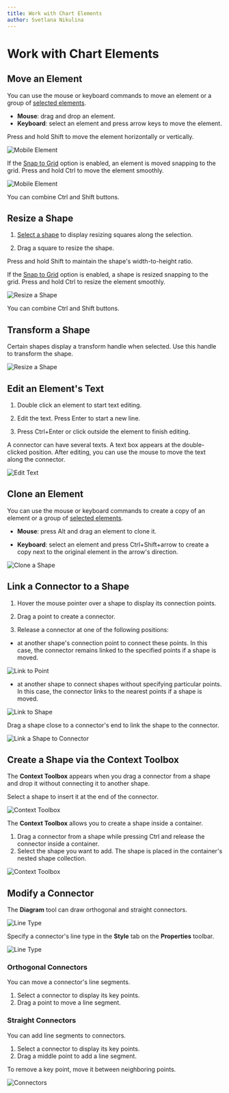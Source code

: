 ```yaml
---
title: Work with Chart Elements
author: Svetlana Nikulina
---
```

# Work with Chart Elements

## Move an Element

You can use the mouse or keyboard commands to move an element or a group of [selected elements](select-elements.md).

- **Mouse**: drag and drop an element. 
- **Keyboard**: select an element and press arrow keys to move the element.

Press and hold Shift to move the element horizontally or vertically.

![Mobile Element](../../images/diagram-move-element-shift.gif)

If the [Snap to Grid](page-and-view-settings.md#grid-settings) option is enabled, an element is moved snapping to the grid. Press and hold Ctrl to move the element smoothly. 

![Mobile Element](../../images/diagram-move-element.gif)

You can combine Ctrl and Shift buttons.

## Resize a Shape

1. [Select a shape](select-elements.md) to display resizing squares along the selection.

1. Drag a square to resize the shape.

Press and hold Shift to maintain the shape's width-to-height ratio.

If the [Snap to Grid](page-and-view-settings.md#grid-settings) option is enabled, a shape is resized snapping to the grid. Press and hold Ctrl to resize the element smoothly.

![Resize a Shape](../../images/diagram-resize-shape.gif)

You can combine Ctrl and Shift buttons.

## Transform a Shape

Certain shapes display a transform handle when selected. Use this handle to transform the shape.

![Resize a Shape](../../images/diagram-transform-shape.gif)

## Edit an Element's Text

1. Double click an element to start text editing.

1. Edit the text. Press Enter to start a new line.

1. Press Ctrl+Enter or click outside the element to finish editing.

A connector can have several texts. A text box appears at the double-clicked position. After editing, you can use the mouse to move the text along the connector.

![Edit Text](../../images/diagram-edit-text.gif)

## Clone an Element

You can use the mouse or keyboard commands to create a copy of an element or a group of [selected elements](select-elements.md).


- **Mouse**: press Alt and drag an element to clone it.


- **Keyboard**: select an element and press Ctrl+Shift+arrow to create a copy next to the original element in the arrow's direction.


![Clone a Shape](../../images/diagram-clone-element.gif)


## Link a Connector to a Shape

1. Hover the mouse pointer over a shape to display its connection points.


1. Drag a point to create a connector.

1. Release a connector at one of the following positions: 

- at another shape's connection point to connect these points. In this case, the connector remains linked to the specified points if a shape is moved.


![Link to Point](../../images/diagram-link-to-point.gif)

- at another shape to connect shapes without specifying particular points. In this case, the connector links to the nearest points if a shape is moved.

![Link to Shape](../../images/diagram-link-to-shape.gif)

Drag a shape close to a connector's end to link the shape to the connector.

![Link a Shape to Connector](../../images/diagram-link-shape-to-connector.gif)


## Create a Shape via the Context Toolbox

The **Context Toolbox** appears when you drag a connector from a shape and drop it without connecting it to another shape. 

Select a shape to insert it at the end of the connector. 


![Context Toolbox](../../images/diagram-context-toolbox.gif)

The **Context Toolbox** allows you to create a shape inside a container. 

1. Drag a connector from a shape while pressing Ctrl and release the connector inside a container. 
2. Select the shape you want to add. The shape is placed in the container's nested shape collection.


![Context Toolbox](../../images/diagram-context-toolbox-with-container.gif)

## Modify a Connector

The **Diagram** tool can draw orthogonal and straight connectors. 

![Line Type](../../images/diagram-connector-line-type.png)

Specify a connector's line type in the **Style** tab on the **Properties** toolbar.


![Line Type](../../images/diagram-properties-line-type.png)

### Orthogonal Connectors

You can move a connector's line segments.

1. Select a connector to display its key points.
2. Drag a point to move a line segment.

### Straight Connectors

You can add line segments to connectors.

1. Select a connector to display its key points.
2. Drag a middle point to add a line segment.

To remove a key point, move it between neighboring points.

![Connectors](../../images/diagram-modify-connector.gif)
